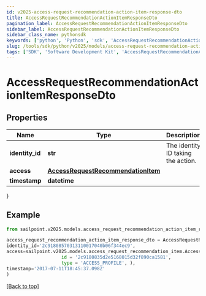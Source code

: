 ```yaml
---
id: v2025-access-request-recommendation-action-item-response-dto
title: AccessRequestRecommendationActionItemResponseDto
pagination_label: AccessRequestRecommendationActionItemResponseDto
sidebar_label: AccessRequestRecommendationActionItemResponseDto
sidebar_class_name: pythonsdk
keywords: ['python', 'Python', 'sdk', 'AccessRequestRecommendationActionItemResponseDto', 'V2025AccessRequestRecommendationActionItemResponseDto'] 
slug: /tools/sdk/python/v2025/models/access-request-recommendation-action-item-response-dto
tags: ['SDK', 'Software Development Kit', 'AccessRequestRecommendationActionItemResponseDto', 'V2025AccessRequestRecommendationActionItemResponseDto']
---
```


# AccessRequestRecommendationActionItemResponseDto


## Properties

Name | Type | Description | Notes
------------ | ------------- | ------------- | -------------
**identity_id** | **str** | The identity ID taking the action. | [optional] 
**access** | [**AccessRequestRecommendationItem**](access-request-recommendation-item) |  | [optional] 
**timestamp** | **datetime** |  | [optional] 
}

## Example

```python
from sailpoint.v2025.models.access_request_recommendation_action_item_response_dto import AccessRequestRecommendationActionItemResponseDto

access_request_recommendation_action_item_response_dto = AccessRequestRecommendationActionItemResponseDto(
identity_id='2c91808570313110017040b06f344ec9',
access=sailpoint.v2025.models.access_request_recommendation_item.Access Request Recommendation Item(
                    id = '2c9180835d2e5168015d32f890ca1581', 
                    type = 'ACCESS_PROFILE', ),
timestamp='2017-07-11T18:45:37.098Z'
)

```
[[Back to top]](#) 

